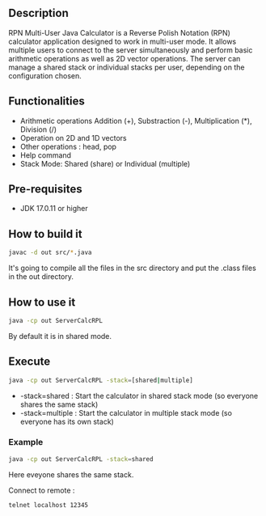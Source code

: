## Description
RPN Multi-User Java Calculator is a Reverse Polish Notation (RPN) calculator application designed to work in multi-user mode. It allows multiple users to connect to the server simultaneously and perform basic arithmetic operations as well as 2D vector operations. The server can manage a shared stack or individual stacks per user, depending on the configuration chosen.


## Functionalities

- Arithmetic operations Addition (+), Substraction (-), Multiplication (*), Division (/)
- Operation on 2D and 1D vectors
- Other operations : head, pop
- Help command
- Stack Mode: Shared (share) or Individual (multiple)


## Pre-requisites

- JDK 17.0.11 or higher

## How to build it

```bash
javac -d out src/*.java
```
It's going to compile all the files in the src directory and put the .class files in the out directory.

## How to use it

```bash
java -cp out ServerCalcRPL 
```

By default it is in shared mode.

## Execute

```bash
java -cp out ServerCalcRPL -stack=[shared|multiple]
```

* -stack=shared : Start the calculator in shared stack mode (so everyone shares the same stack)
* -stack=multiple : Start the calculator in multiple stack mode (so everyone has its own stack)

### Example

```bash
java -cp out ServerCalcRPL -stack=shared
```

Here eveyone shares the same stack.

Connect to remote :

```bash
telnet localhost 12345
```